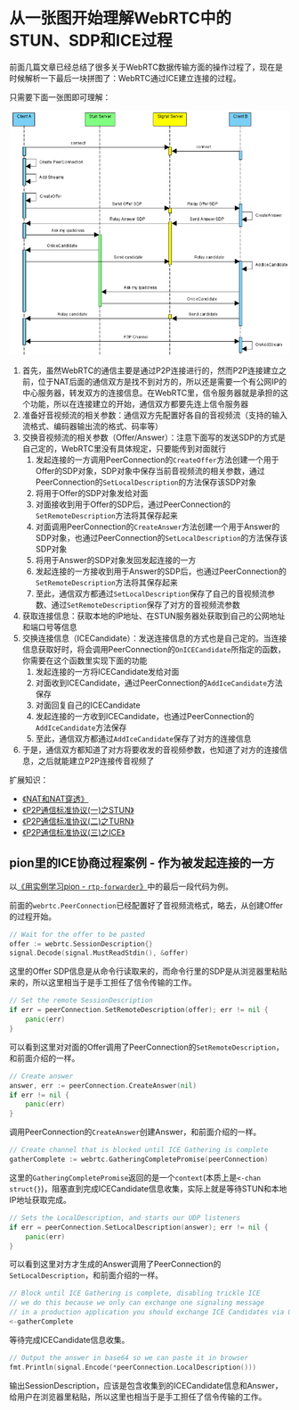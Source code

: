 # 从一张图开始理解WebRTC中的STUN、SDP和ICE过程

前面几篇文章已经总结了很多关于WebRTC数据传输方面的操作过程了，现在是时候解析一下最后一块拼图了：WebRTC通过ICE建立连接的过程。

只需要下面一张图即可理解：

![](./i/ICE.png)

1. 首先，虽然WebRTC的通信主要是通过P2P连接进行的，然而P2P连接建立之前，位于NAT后面的通信双方是找不到对方的，所以还是需要一个有公网IP的中心服务器，转发双方的连接信息。在WebRTC里，信令服务器就是承担的这个功能，所以在连接建立的开始，通信双方都要先连上信令服务器
2. 准备好音视频流的相关参数：通信双方先配置好各自的音视频流（支持的输入流格式、编码器输出流的格式、码率等）
3. 交换音视频流的相关参数（Offer/Answer）：注意下面写的发送SDP的方式是自己定的，WebRTC里没有具体规定，只要能传到对面就行
   1. 发起连接的一方调用PeerConnection的`CreateOffer`方法创建一个用于Offer的SDP对象，SDP对象中保存当前音视频流的相关参数，通过PeerConnection的`SetLocalDescription`的方法保存该SDP对象
   2. 将用于Offer的SDP对象发给对面
   3. 对面接收到用于Offer的SDP后，通过PeerConnection的`SetRemoteDescription`方法将其保存起来
   4. 对面调用PeerConnection的`CreateAnswer`方法创建一个用于Answer的SDP对象，也通过PeerConnection的`SetLocalDescription`的方法保存该SDP对象
   5. 将用于Answer的SDP对象发回发起连接的一方
   6. 发起连接的一方接收到用于Answer的SDP后，也通过PeerConnection的`SetRemoteDescription`方法将其保存起来
   7. 至此，通信双方都通过`SetLocalDescription`保存了自己的音视频流参数、通过`SetRemoteDescription`保存了对方的音视频流参数
4. 获取连接信息：获取本地的IP地址、在STUN服务器处获取到自己的公网地址和端口号等信息
5. 交换连接信息（ICECandidate）：发送连接信息的方式也是自己定的。当连接信息获取好时，将会调用PeerConnection的`OnICECandidate`所指定的函数，你需要在这个函数里实现下面的功能
   1. 发起连接的一方将ICECandidate发给对面
   2. 对面收到ICECandidate，通过PeerConnection的`AddIceCandidate`方法保存
   3. 对面回复自己的ICECandidate
   4. 发起连接的一方收到ICECandidate，也通过PeerConnection的`AddIceCandidate`方法保存
   5. 至此，通信双方都通过`AddIceCandidate`保存了对方的连接信息
6. 于是，通信双方都知道了对方将要收发的音视频参数，也知道了对方的连接信息，之后就能建立P2P连接传音视频了

扩展知识：
* [《NAT和NAT穿透》](../计算机网络/NAT.md)
* [《P2P通信标准协议(一)之STUN》](../计算机网络/STUN.md)
* [《P2P通信标准协议(二)之TURN》](../计算机网络/TURN.md)
* [《P2P通信标准协议(三)之ICE》](../计算机网络/ICE.md)

## pion里的ICE协商过程案例 - 作为被发起连接的一方

以[《用实例学习pion - `rtp-forwarder`》](rtp-forwarder.md)中的最后一段代码为例。

前面的`webrtc.PeerConnection`已经配置好了音视频流格式，略去，从创建Offer的过程开始。

```go
// Wait for the offer to be pasted
offer := webrtc.SessionDescription{}
signal.Decode(signal.MustReadStdin(), &offer)
```

这里的Offer SDP信息是从命令行读取来的，而命令行里的SDP是从浏览器里粘贴来的，所以这里相当于是手工担任了信令传输的工作。

```go
// Set the remote SessionDescription
if err = peerConnection.SetRemoteDescription(offer); err != nil {
    panic(err)
}
```

可以看到这里对对面的Offer调用了PeerConnection的`SetRemoteDescription`，和前面介绍的一样。

```go
// Create answer
answer, err := peerConnection.CreateAnswer(nil)
if err != nil {
    panic(err)
}
```

调用PeerConnection的`CreateAnswer`创建Answer，和前面介绍的一样。

```go
// Create channel that is blocked until ICE Gathering is complete
gatherComplete := webrtc.GatheringCompletePromise(peerConnection)
```

这里的`GatheringCompletePromise`返回的是一个`context`(本质上是`<-chan struct{}`)，阻塞直到完成ICECandidate信息收集，实际上就是等待STUN和本地IP地址获取完成。

```go
// Sets the LocalDescription, and starts our UDP listeners
if err = peerConnection.SetLocalDescription(answer); err != nil {
    panic(err)
}
```

可以看到这里对方才生成的Answer调用了PeerConnection的`SetLocalDescription`，和前面介绍的一样。

```go
// Block until ICE Gathering is complete, disabling trickle ICE
// we do this because we only can exchange one signaling message
// in a production application you should exchange ICE Candidates via OnICECandidate
<-gatherComplete
```

等待完成ICECandidate信息收集。

```go
// Output the answer in base64 so we can paste it in browser
fmt.Println(signal.Encode(*peerConnection.LocalDescription()))
```

输出SessionDescription，应该是包含收集到的ICECandidate信息和Answer，给用户在浏览器里粘贴，所以这里也相当于是手工担任了信令传输的工作。
